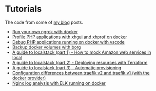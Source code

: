 Tutorials
=========

The code from some of [my blog](https://baptiste.bouchereau.pro/) posts.

- [Run your own ngrok with docker](docker-ngrok)
- [Profile PHP applications with xhgui and xhprof on docker](docker-xhprof-xhgui)
- [Debug PHP applications running on docker with vscode](docker-vscode-php-xdebug)
- [Backup docker volumes with borg](docker-volume-borg-backup)
- [A guide to localstack (part 1) - How to mock Amazon web services in local](localstack-part-1)
- [A guide to localstack (part 2) - Deploying resources with Terraform](localstack-part-2)
- [A guide to localstack (part 3) - Automatic provisioning](localstack-part-3)
- [Configuration differences between traefik v2 and traefik v1 (with the docker provider)](traefik)
- [Nginx log analysis with ELK running on docker](docker-elk)

